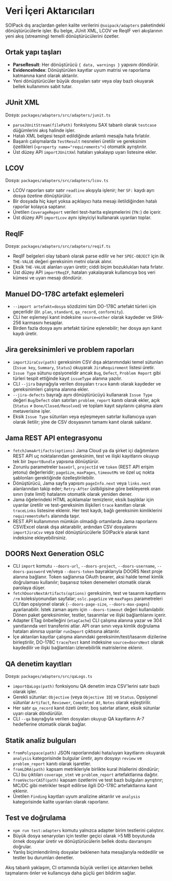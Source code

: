# Veri İçeri Aktarıcıları

SOIPack dış araçlardan gelen kalite verilerini `@soipack/adapters` paketindeki dönüştürücülerle işler. Bu belge, JUnit XML, LCOV ve ReqIF veri akışlarının yeni akış (streaming) temelli dönüştürücülerini özetler.

## Ortak yapı taşları

- **ParseResult**: Her dönüştürücü `{ data, warnings }` yapısını döndürür.
- **EvidenceIndex**: Dönüştürülen kayıtlar uyum matrisi ve raporlama katmanına kanıt olarak aktarılır.
- Yeni dönüştürücüler büyük dosyaları satır veya olay bazlı okuyarak bellek kullanımını sabit tutar.

## JUnit XML

Dosya: `packages/adapters/src/adapters/junit.ts`

- `parseJUnitStream(filePath)` fonksiyonu SAX tabanlı olarak `testcase` düğümlerini akış halinde işler.
- Hatalı XML belgesi tespit edildiğinde anlamlı mesajla hata fırlatılır.
- Başarılı çalışmalarda `TestResult` nesneleri üretilir ve gereksinim özellikleri (`<property name="requirements">`) otomatik ayrıştırılır.
- Üst düzey API `importJUnitXml` hataları yakalayıp uyarı listesine ekler.

## LCOV

Dosya: `packages/adapters/src/adapters/lcov.ts`

- LCOV raporları satır satır `readline` akışıyla işlenir; her `SF:` kaydı ayrı dosya özetine dönüştürülür.
- Bir dosyada hiç kayıt yoksa açıklayıcı hata mesajı iletildiğinden hatalı raporlar kolayca saptanır.
- Üretilen `CoverageReport` verileri test-harita eşleşmelerini (`TN:`) de içerir.
- Üst düzey API `importLcov` aynı işleyiciyi kullanarak uyarıları toplar.

## ReqIF

Dosya: `packages/adapters/src/adapters/reqif.ts`

- ReqIF belgeleri olay tabanlı olarak parse edilir ve her `SPEC-OBJECT` için ilk `THE-VALUE` değeri gereksinim metni olarak alınır.
- Eksik `THE-VALUE` alanları uyarı üretir; ciddi biçim bozuklukları hata fırlatır.
- Üst düzey API `importReqIF`, hataları yakalayarak kullanıcıya boş veri kümesi ve uyarı mesajı döndürür.

## Manuel DO-178C artefakt eşlemeleri

- `--import artefakt=dosya` sözdizimi tüm DO-178C artefakt türleri için geçerlidir (ör. `plan`, `standard`, `qa_record`, `conformity`).
- CLI her eşlemeyi kanıt indeksine `source=other` olarak kaydeder ve SHA-256 karmasını hesaplar.
- Birden fazla dosya aynı artefakt türüne eşlenebilir; her dosya ayrı kanıt kaydı üretir.

## Jira gereksinimleri ve problem raporları

- `importJiraCsv(path)` gereksinim CSV dışa aktarımındaki temel sütunları (`Issue key`, `Summary`, `Status`) okuyarak `JiraRequirement` listesi üretir.
- `Issue Type` sütunu opsiyoneldir ancak `Bug`, `Defect`, `Problem Report` gibi türleri tespit ettiğinde kayıt `issueType` alanına yazılır.
- CLI `--jira` bayrağıyla verilen dosyaları `trace` kanıtı olarak kaydeder ve gereksinimleri çalışma alanına ekler.
- `--jira-defects` bayrağı aynı dönüştürücüyü kullanarak `Issue Type` değeri `Bug`/`Defect` olan satırları `problem_report` kanıtı olarak ekler, açık (`Status` ≠ `Done/Closed/Resolved`) ve toplam kayıt sayılarını çalışma alanı metaverisine işler.
- Eksik `Issue Type` sütunları veya eşleşmeyen satırlar kullanıcıya uyarı olarak iletilir; yine de CSV dosyasının tamamı kanıt olarak saklanır.

## Jama REST API entegrasyonu

- `fetchJamaArtifacts(options)` Jama Cloud ya da şirket içi dağıtımların REST API uç noktalarından gereksinim, test ve ilişki kayıtlarını okuyup tek bir `ImportBundle` yapısına dönüştürür.
- Zorunlu parametreler `baseUrl`, `projectId` ve `token` (REST API erişim jetonu) değerleridir; `pageSize`, `maxPages`, `timeoutMs` ve özel uç nokta şablonları gerektiğinde özelleştirilebilir.
- Dönüştürücü, Jama sayfa yapısını `pageInfo.next` veya `links.next` alanlarından takip eder; `Retry-After` üstbilgisine göre bekleyerek oran sınırı (rate limit) hatalarını otomatik olarak yeniden dener.
- Jama öğelerindeki HTML açıklamalar temizlenir, eksik başlıklar için uyarılar üretilir ve test-gereksinim ilişkileri `trace` kanıtları olarak `traceLinks` listesine eklenir. Her test kaydı, bağlı gereksinim kimliklerini `requirementsRefs` alanında taşır.
- REST API kullanımının mümkün olmadığı ortamlarda Jama raporlarını CSV/Excel olarak dışa aktarabilir, ardından CSV dosyalarını `importJiraCsv` veya özel dönüştürücülerle SOIPack’e alarak kanıt indeksine ekleyebilirsiniz.

## DOORS Next Generation OSLC

- CLI `import` komutu `--doors-url`, `--doors-project`, `--doors-username`,
  `--doors-password` ve/veya `--doors-token` bayraklarıyla DOORS Next
  proje alanına bağlanır. Token sağlanırsa OAuth bearer, aksi halde temel kimlik
  doğrulaması kullanılır; başarısız token denemeleri otomatik olarak parolaya
  düşer.
- `fetchDoorsNextArtifacts(options)` gereksinim, test ve tasarım kayıtlarını `/rm`
  koleksiyonundan sayfalar; `oslc.pageSize` ve `maxPages` parametreleri CLI’dan
  opsiyonel olarak (`--doors-page-size`, `--doors-max-pages`) ayarlanabilir.
  İstek zaman aşımı için `--doors-timeout` değeri kullanılabilir. Dönen paket gereksinimler, testler,
  tasarımlar ve ilişki bağlantılarını içerir.
- Adapter ETag önbelleğini (`etagCache`) CLI çalışma alanına yazar ve 304
  yanıtlarında veri transferini atlar. API oran sınırı veya kimlik doğrulama
  hataları alınırsa uyarılar `runImport` çıktısına aktarılır.
- İçe aktarılan kayıtlar çalışma alanındaki gereksinim/test/tasarım dizilerine
  birleştirilir, DO-178C `trace`/`test` kanıt indeksine `source=doorsNext`
  olarak kaydedilir ve ilişki bağlantıları izlenebilirlik matrislerine eklenir.

## QA denetim kayıtları

Dosya: `packages/adapters/src/qaLogs.ts`

- `importQaLogs(path)` fonksiyonu QA denetim imza CSV'lerini satır bazlı olarak işler.
- Gerekli sütunlar: `Objective` (veya `Objective ID`) ve `Status`. Opsiyonel sütunlar `Artifact`, `Reviewer`, `Completed At`, `Notes` olarak eşleştirilir.
- Her satır `qa_record` kanıt özeti üretir; boş satırlar atlanır, eksik sütunlar uyarı olarak döndürülür.
- CLI `--qa` bayrağıyla verilen dosyaları okuyup QA kayıtlarını A-7 hedeflerine otomatik olarak bağlar.

## Statik analiz bulguları

- `fromPolyspace(path)` JSON raporlarındaki hata/uyarı kayıtlarını okuyarak `analysis` kategorisinde bulgular üretir, aynı dosyayı `review` ve `problem_report` kanıtı olarak işaretler.
- `fromLDRA(path)` kapsam metrikleriyle birlikte kural ihlallerini döndürür; CLI bu çıktıları `coverage_stmt` ve `problem_report` artefaktlarına dağıtır.
- `fromVectorCAST(path)` kapsam özetlerini ve test bazlı bulguları ayrıştırır; MC/DC gibi metrikler tespit edilirse ilgili DO-178C artefaktlarına kanıt eklenir.
- Üretilen `Finding` kayıtları uyum analizine aktarılır ve `analysis` kategorisinde kalite uyarıları olarak raporlanır.

## Test ve doğrulama

- `npm run test:adapters` komutu yalnızca adapter birim testlerini çalıştırır.
- Büyük dosya senaryoları için testler geçici olarak >5 MB boyutunda örnek dosyalar üretir ve dönüştürücülerin bellek dostu davranışını doğrular.
- Yanlış biçimlendirilmiş dosyalar beklenen hata mesajlarıyla reddedilir ve testler bu durumları denetler.

Akış tabanlı yaklaşım, CI ortamında büyük verileri içe aktarırken bellek taşmalarını önler ve kullanıcıya daha güçlü geri bildirim sağlar.
